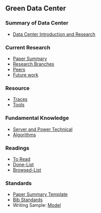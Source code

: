 Green Data Center
---



### Summary of Data Center
- [Data Center Introduction and Research](./data-center)


### Current Research
- [Paper Summary](./file/paper-summary.md)
- [Research Branches](https://github.com/hxwang/GreenDC-Summary/blob/master/Research-Branches.md)
- [Peers](./file/peers.md)
- [Future work](https://github.com/hxwang/Private-Documents/tree/master/GreenDCFutureWork)

### Resource
- [Traces](./traces)
- [Tools](./tools)


### Fundamental Knowledge
- [Server and Power Technical](./energy)
- [Algorithms](./algorithms)

### Readings
- [To Read](./file/ToRead-List.md)
- [Done-List](./file/done-list.md)
- [Browsed-List](./file/BrowsedList.md)

### Standards
- [Paper Summary Template](./papers/template.md)
- [Bib Standards](./papers/bibFormat.md)
- Writing Sample: [Model](./file/writingModel.md)

